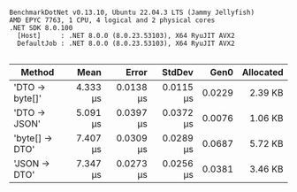 ```

BenchmarkDotNet v0.13.10, Ubuntu 22.04.3 LTS (Jammy Jellyfish)
AMD EPYC 7763, 1 CPU, 4 logical and 2 physical cores
.NET SDK 8.0.100
  [Host]     : .NET 8.0.0 (8.0.23.53103), X64 RyuJIT AVX2
  DefaultJob : .NET 8.0.0 (8.0.23.53103), X64 RyuJIT AVX2


```
| Method         | Mean     | Error     | StdDev    | Gen0   | Allocated |
|--------------- |---------:|----------:|----------:|-------:|----------:|
| &#39;DTO → byte[]&#39; | 4.333 μs | 0.0138 μs | 0.0115 μs | 0.0229 |   2.39 KB |
| &#39;DTO → JSON&#39;   | 5.091 μs | 0.0397 μs | 0.0372 μs | 0.0076 |   1.06 KB |
| &#39;byte[] → DTO&#39; | 7.407 μs | 0.0309 μs | 0.0289 μs | 0.0687 |   5.72 KB |
| &#39;JSON → DTO&#39;   | 7.347 μs | 0.0273 μs | 0.0256 μs | 0.0381 |   3.46 KB |
